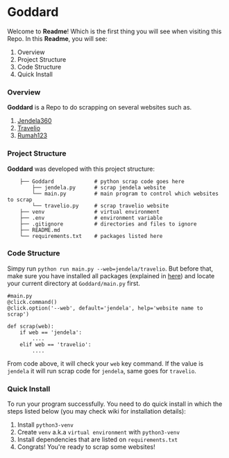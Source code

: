 # Goddard
Welcome to <b>Readme</b>! Which is the first thing you will see when visiting this Repo. In this <b>Readme</b>, you will see:
1. Overview
2. Project Structure
3. Code Structure
4. Quick Install

### Overview
<b>Goddard</b> is a Repo to do scrapping on several websites such as.
1. [Jendela360]
2. [Travelio]
3. [Rumah123]

### Project Structure
<b>Goddard</b> was developed with this project structure:
```
    ├── Goddard             # python scrap code goes here
		├── jendela.py		# scrap jendela website
		└── main.py			# main program to control which websites to scrap
		└── travelio.py		# scrap travelio website
    ├── venv                # virtual environment
    ├── .env                # environment variable
    ├── .gitignore			# directories and files to ignore
    ├── README.md			
    └── requirements.txt	# packages listed here
```

### Code Structure
Simpy run `python run main.py --web=jendela/travelio`. 
But before that, make sure you have installed all packages (explained in [here](#quick-install)) and locate your current directory at `Goddard/main.py` first.
```
#main.py
@click.command()
@click.option('--web', default='jendela', help='website name to scrap')

def scrap(web):
	if web == 'jendela':
		....
	elif web == 'travelio':
		....
```
From code above, it will check your `web` key command. If the value is `jendela` it will run scrap code for `jendela`, same goes for `travelio`.

### Quick Install
To run your program successfully. You need to do quick install in which the steps listed below (you may check wiki for installation details):
1. Install `python3-venv`
2. Create `venv` a.k.a `virtual environment` with `python3-venv`
3. Install dependencies that are listed on `requirements.txt`
4. Congrats! You're ready to scrap some websites!
###

[//]: #  (These are reference links used in the body of this note and get stripped out when the markdown processor does its job. There is no need to format nicely because it shouldn't be seen. Thanks SO - http://stackoverflow.com/questions/4823468/store-comments-in-markdown-syntax)

  

[Jendela360]: <https://jendela360.com>

[Travelio]: <https://www.travelio.com/>

[Rumah123]: <https://www.rumah123.com>